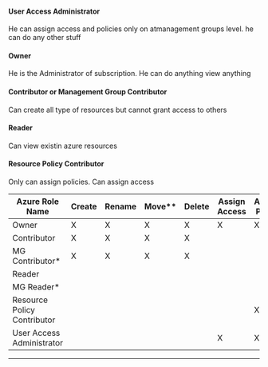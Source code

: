 #### User Access Administrator
He can assign access and policies only on atmanagement groups level. he can do any other stuff


#### Owner
He is the Administrator of subscription. He can do anything view anything

#### Contributor or Management Group Contributor
Can create all type of resources but cannot grant access to others

#### Reader
Can view existin azure resources


#### Resource Policy Contributor
Only can assign policies. Can assign access




Azure Role Name             | Create | Rename | Move** | Delete | Assign Access | Assign Policy | Read
-----------------------------|--------|--------|--------|--------|---------------|---------------|------
Owner                       | X      | X      | X      | X      | X             | X             | X
Contributor                 | X      | X      | X      | X      |               |               | X
MG Contributor*             | X      | X      | X      | X      |               |               | X
Reader                      |        |        |        |        |               |               | X
MG Reader*                  |        |        |        |        |               |               | X
Resource Policy Contributor |        |        |        |        |               | X             |
User Access Administrator   |        |        |        |        | X             | X


---
